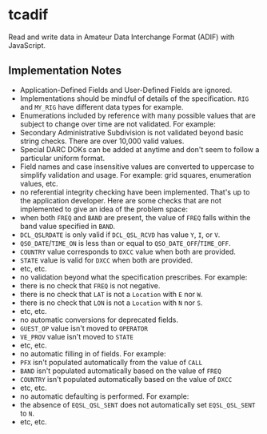 # tcadif

Read and write data in Amateur Data Interchange Format (ADIF) with JavaScript.

## Implementation Notes

- Application-Defined Fields and User-Defined Fields are ignored.
- Implementations should be mindful of details of the specification. `RIG` and `MY_RIG` have different data types for example.
- Enumerations included by reference with many possible values that are subject to change over time are not validated. For example:
 - Secondary Administrative Subdivision is not validated beyond basic string checks. There are over 10,000 valid values.
 - Special DARC DOKs can be added at anytime and don't seem to follow a particular uniform format.
- Field names and case insensitive values are converted to uppercase to simplify validation and usage. For example: grid squares, enumeration values, etc.
- no referential integrity checking have been implemented. That's up to the application developer. Here are some checks that are not implemented to give an idea of the problem space:
 - when both `FREQ` and `BAND` are present, the value of `FREQ` falls within the band value specified in `BAND`.
 - `DCL_QSLRDATE` is only valid if `DCL_QSL_RCVD` has value `Y`, `I`, or `V`.
 - `QSO_DATE`/`TIME_ON` is less than or equal to `QSO_DATE_OFF`/`TIME_OFF`.
 - `COUNTRY` value corresponds to `DXCC` value when both are provided.
 - `STATE` value is valid for `DXCC` when both are provided.
 - etc, etc.
- no validation beyond what the specification prescribes. For example:
 - there is no check that `FREQ` is not negative.
 - there is no check that `LAT` is not a `Location` with `E` nor `W`.
 - there is no check that `LON` is not a `Location` with `N` nor `S`.
 - etc, etc. 
- no automatic conversions for deprecated fields.
 - `GUEST_OP` value isn't moved to `OPERATOR`
 - `VE_PROV` value isn't moved to `STATE`
 - etc, etc.
- no automatic filling in of fields. For example:
 - `PFX` isn't populated automatically from the value of `CALL`
 - `BAND` isn't populated automatically based on the value of `FREQ`
 - `COUNTRY` isn't populated automatically based on the value of `DXCC`
 - etc, etc.
- no automatic defaulting is performed. For example:
 - the absence of `EQSL_QSL_SENT` does not automatically set `EQSL_QSL_SENT` to `N`.
 - etc, etc.
